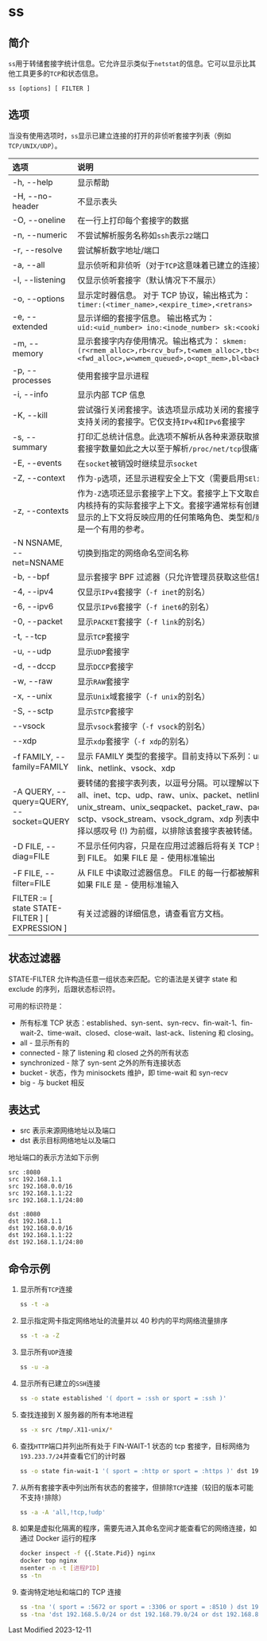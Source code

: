 # ss

## 简介

`ss`用于转储套接字统计信息。它允许显示类似于`netstat`的信息。它可以显示比其他工具更多的`TCP`和状态信息。

```
ss [options] [ FILTER ]
```

## 选项

当没有使用选项时，`ss`显示已建立连接的打开的非侦听套接字列表（例如`TCP/UNIX/UDP`）。

<style>
table th:first-of-type {
    width: 20%;
}
</style>

| 选项                                            | 说明                                                                                                                                                                                                                                                                                             |
| :---------------------------------------------- | :----------------------------------------------------------------------------------------------------------------------------------------------------------------------------------------------------------------------------------------------------------------------------------------------- |
| -h, --help                                      | 显示帮助                                                                                                                                                                                                                                                                                         |
| -H, --no-header                                 | 不显示表头                                                                                                                                                                                                                                                                                       |
| -O, --oneline                                   | 在一行上打印每个套接字的数据                                                                                                                                                                                                                                                                     |
| -n, --numeric                                   | 不尝试解析服务名称如`ssh`表示`22`端口                                                                                                                                                                                                                                                            |
| -r, --resolve                                   | 尝试解析数字地址/端口                                                                                                                                                                                                                                                                            |
| -a, --all                                       | 显示侦听和非侦听（对于`TCP`这意味着已建立的连接）套接字                                                                                                                                                                                                                                          |
| -l, --listening                                 | 仅显示侦听套接字（默认情况下不展示）                                                                                                                                                                                                                                                             |
| -o, --options                                   | 显示定时器信息。 对于 TCP 协议，输出格式为：<br> `timer:(<timer_name>,<expire_time>,<retrans>`                                                                                                                                                                                                   |
| -e, --extended                                  | 显示详细的套接字信息。 输出格式为：<br> `uid:<uid_number> ino:<inode_number> sk:<cookie>`                                                                                                                                                                                                        |
| -m, --memory                                    | 显示套接字内存使用情况。输出格式为： `skmem:(r<rmem_alloc>,rb<rcv_buf>,t<wmem_alloc>,tb<snd_buf>,<fwd_alloc>,w<wmem_queued>,o<opt_mem>,bl<back_log>,d<sock_drop>)`                                                                                                                               |
| -p, --processes                                 | 使用套接字显示进程                                                                                                                                                                                                                                                                               |
| -i, --info                                      | 显示内部 TCP 信息                                                                                                                                                                                                                                                                                |
| -K, --kill                                      | 尝试强行关闭套接字。该选项显示成功关闭的套接字，并静默跳过内核不支持关闭的套接字。它仅支持`IPv4`和`IPv6`套接字                                                                                                                                                                                   |
| -s, --summary                                   | 打印汇总统计信息。此选项不解析从各种来源获取摘要的套接字列表。当套接字数量如此之大以至于解析`/proc/net/tcp`很痛苦时，它很有用                                                                                                                                                                    |
| -E, --events                                    | 在`socket`被销毁时继续显示`socket`                                                                                                                                                                                                                                                               |
| -Z, --context                                   | 作为`-p`选项，还显示进程安全上下文（需要启用`SElinux`）                                                                                                                                                                                                                                          |
| -z, --contexts                                  | 作为`-Z`选项还显示套接字上下文。套接字上下文取自关联的`inode`，而不是内核持有的实际套接字上下文。套接字通常标有创建过程的上下文，但是显示的上下文将反映应用的任何策略角色、类型和/或范围转换规则，因此是一个有用的参考。                                                                         |
| -N NSNAME, --net=NSNAME                         | 切换到指定的网络命名空间名称                                                                                                                                                                                                                                                                     |
| -b, --bpf                                       | 显示套接字 BPF 过滤器（只允许管理员获取这些信息）                                                                                                                                                                                                                                                |
| -4, --ipv4                                      | 仅显示`IPv4`套接字（`-f inet`的别名）                                                                                                                                                                                                                                                            |
| -6, --ipv6                                      | 仅显示`IPv6`套接字（`-f inet6`的别名）                                                                                                                                                                                                                                                           |
| -0, --packet                                    | 显示`PACKET`套接字（`-f link`的别名）                                                                                                                                                                                                                                                            |
| -t, --tcp                                       | 显示`TCP`套接字                                                                                                                                                                                                                                                                                  |
| -u, --udp                                       | 显示`UDP`套接字                                                                                                                                                                                                                                                                                  |
| -d, --dccp                                      | 显示`DCCP`套接字                                                                                                                                                                                                                                                                                 |
| -w, --raw                                       | 显示`RAW`套接字                                                                                                                                                                                                                                                                                  |
| -x, --unix                                      | 显示`Unix`域套接字（`-f unix`的别名）                                                                                                                                                                                                                                                            |
| -S, --sctp                                      | 显示`STCP`套接字                                                                                                                                                                                                                                                                                 |
| --vsock                                         | 显示`vsock`套接字（`-f vsock`的别名）                                                                                                                                                                                                                                                            |
| --xdp                                           | 显示`xdp`套接字（`-f xdp`的别名）                                                                                                                                                                                                                                                                |
| -f FAMILY, --family=FAMILY                      | 显示 FAMILY 类型的套接字。目前支持以下系列：unix、inet、inet6、link、netlink、vsock、xdp                                                                                                                                                                                                         |
| -A QUERY, --query=QUERY, --socket=QUERY         | 要转储的套接字表列表，以逗号分隔。可以理解以下标识符：<br>all、inet、tcp、udp、raw、unix、packet、netlink、unix_dgram、unix_stream、unix_seqpacket、packet_raw、packet_dgram、dccp、sctp、vsock_stream、vsock_dgram、xdp 列表中的任何项目都可以选择以感叹号 (!) 为前缀，以排除该套接字表被转储。 |
| -D FILE, --diag=FILE                            | 不显示任何内容，只是在应用过滤器后将有关 TCP 套接字的原始信息转储到 FILE。 如果 FILE 是 - 使用标准输出                                                                                                                                                                                           |
| -F FILE, --filter=FILE                          | 从 FILE 中读取过滤器信息。 FILE 的每一行都被解释为单个命令行选项。如果 FILE 是 - 使用标准输入                                                                                                                                                                                                    |
| FILTER := [ state STATE-FILTER ] [ EXPRESSION ] | 有关过滤器的详细信息，请查看官方文档。                                                                                                                                                                                                                                                           |

## 状态过滤器

STATE-FILTER 允许构造任意一组状态来匹配。它的语法是关键字 state 和 exclude 的序列，后跟状态标识符。

可用的标识符是：

- 所有标准 TCP 状态：established、syn-sent、syn-recv、fin-wait-1、fin-wait-2、time-wait、closed、close-wait、last-ack、listening 和 closing。
- all - 显示所有的
- connected - 除了 listening 和 closed 之外的所有状态
- synchronized - 除了 syn-sent 之外的所有连接状态
- bucket - 状态，作为 minisockets 维护，即 time-wait 和 syn-recv
- big - 与 bucket 相反

## 表达式

- src 表示来源网络地址以及端口
- dst 表示目标网络地址以及端口

地址端口的表示方法如下示例

```
src :8080
src 192.168.1.1
src 192.168.0.0/16
src 192.168.1.1:22
src 192.168.1.1/24:80

dst :8080
dst 192.168.1.1
dst 192.168.0.0/16
dst 192.168.1.1:22
dst 192.168.1.1/24:80
```

## 命令示例

1. 显示所有`TCP`连接

   ```bash
   ss -t -a
   ```

2. 显示指定网卡指定网络地址的流量并以 40 秒内的平均网络流量排序

   ```bash
   ss -t -a -Z
   ```

3. 显示所有`UDP`连接

   ```bash
   ss -u -a
   ```

4. 显示所有已建立的`SSH`连接

   ```bash
   ss -o state established '( dport = :ssh or sport = :ssh )'
   ```

5. 查找连接到 X 服务器的所有本地进程

   ```bash
   ss -x src /tmp/.X11-unix/*
   ```

6. 查找`HTTP`端口并列出所有处于 FIN-WAIT-1 状态的 tcp 套接字，目标网络为`193.233.7/24`并查看它们的计时器

   ```bash
   ss -o state fin-wait-1 '( sport = :http or sport = :https )' dst 193.233.7/24
   ```

7. 从所有套接字表中列出所有状态的套接字，但排除`TCP`连接（较旧的版本可能不支持`!`排除）

   ```bash
   ss -a -A 'all,!tcp,!udp'
   ```

8. 如果是虚拟化隔离的程序，需要先进入其命名空间才能查看它的网络连接，如通过 Docker 运行的程序

   ```bash
   docker inspect -f {{.State.Pid}} nginx
   docker top nginx
   nsenter -n -t [进程PID]
   ss -tn
   ```

9. 查询特定地址和端口的 TCP 连接

   ```bash
   ss -tna '( sport = :5672 or sport = :3306 or sport = :8510 ) dst 192.168.3.0/24 or dst 192.168.9.0/24 or dst 192.168.80.0/23'
   ss -tna 'dst 192.168.5.0/24 or dst 192.168.79.0/24 or dst 192.168.80.0/23' | sort -k 4
   ```

Last Modified 2023-12-11
